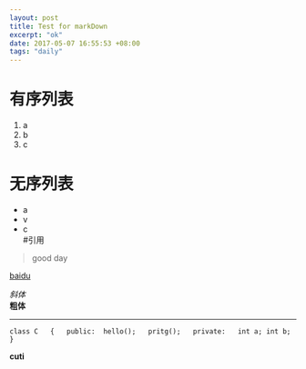 ```yaml
---
layout: post
title: Test for markDown
excerpt: "ok"
date: 2017-05-07 16:55:53 +08:00
tags: "daily"
---
```


# 有序列表
1. a
1. b
1. c  

# 无序列表
* a
* v
* c  
#引用

>good day

[baidu](http://baidu.com)

*斜体*  
**粗体**

***


`
class C  
{  
public: 
	hello();  
	pritg();  
private:  
	int a;
	int b;
}
`




**cuti**